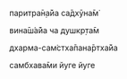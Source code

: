 паритра̄н̣а̄йа са̄дхӯна̄м̇

вина̄ш́а̄йа ча душкр̣та̄м

дхарма-сам̇стха̄пана̄ртха̄йа

самбхава̄ми йуге йуге